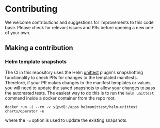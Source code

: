 # Contributing

We welcome contributions and suggestions for improvements to this code base.
Please check for relevant issues and PRs before opening a new one of your own.

## Making a contribution

### Helm template snapshots

The CI in this repository uses the Helm
[unittest](https://github.com/helm-unittest/helm-unittest) plugin's
snapshotting functionality to check PRs for changes to the templated manifests.
Therefore, if your PR makes changes to the manifest templates or values, you
will need to update the saved snapshots to allow your changes to pass the
automated tests. The easiest way to do this is to run the `helm unittest` command
inside a docker container from the repo root.

```
docker run -i --rm -v $(pwd):/apps helmunittest/helm-unittest charts/operator -u
```

where the `-u` option is used to update the existing snapshots.
